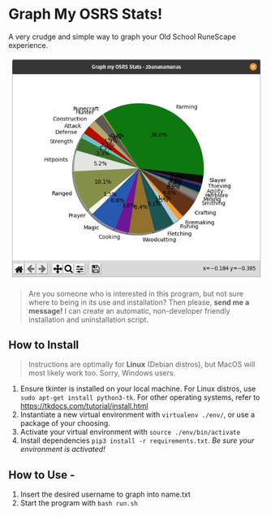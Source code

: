 # Graph My OSRS Stats!
A very crudge and simple way to graph your Old School RuneScape experience.

![example screenshot](/screenshots/example.png?raw=true)

> Are you someone who is interested in this program, but not sure where to being in its use and installation? Then please, **send me a message!** I can create an automatic, non-developer friendly installation and uninstallation script.

## How to Install
> Instructions are optimally for **Linux** (Debian distros), but MacOS will most likely work too. Sorry, Windows users.

1. Ensure tkinter is installed on your local machine. For Linux distros, use `sudo apt-get install python3-tk`. For other operating systems, refer to https://tkdocs.com/tutorial/install.html
1. Instantiate a new virtual environment with `virtualenv ./env/`, or use a package of your choosing.
1. Activate your virtual environment with `source ./env/bin/activate`
1. Install dependencies `pip3 install -r requirements.txt`. *Be sure your environment is activated!*

## How to Use -
1. Insert the desired username to graph into name.txt
1. Start the program with `bash run.sh`